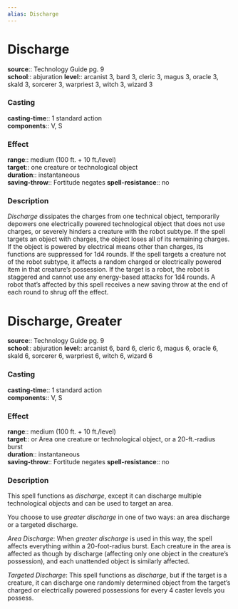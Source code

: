 ```yaml
---
alias: Discharge
---
```


# Discharge 

**source**:: Technology Guide pg. 9  
**school**:: abjuration
**level**:: arcanist 3, bard 3, cleric 3, magus 3, oracle 3, skald 3, sorcerer 3, warpriest 3, witch 3, wizard 3

### Casting 

**casting-time**:: 1 standard action  
**components**:: V, S

### Effect 

**range**:: medium (100 ft. + 10 ft./level)  
**target**:: one creature or technological object  
**duration**:: instantaneous  
**saving-throw**:: Fortitude negates
**spell-resistance**:: no

### Description 

*Discharge* dissipates the charges from one technical object, temporarily depowers one electrically powered technological object that does not use charges, or severely hinders a creature with the robot subtype. If the spell targets an object with charges, the object loses all of its remaining charges. If the object is powered by electrical means other than charges, its functions are suppressed for 1d4 rounds. If the spell targets a creature not of the robot subtype, it affects a random charged or electrically powered item in that creature’s possession. If the target is a robot, the robot is staggered and cannot use any energy-based attacks for 1d4 rounds. A robot that’s affected by this spell receives a new saving throw at the end of each round to shrug off the effect.

# Discharge, Greater 

**source**:: Technology Guide pg. 9  
**school**:: abjuration
**level**:: arcanist 6, bard 6, cleric 6, magus 6, oracle 6, skald 6, sorcerer 6, warpriest 6, witch 6, wizard 6

### Casting 

**casting-time**:: 1 standard action  
**components**:: V, S

### Effect 

**range**:: medium (100 ft. + 10 ft./level)  
**target**:: or Area one creature or technological object, or a 20-ft.-radius burst  
**duration**:: instantaneous  
**saving-throw**:: Fortitude negates
**spell-resistance**:: no

### Description 

This spell functions as *discharge*, except it can discharge multiple technological objects and can be used to target an area.  
  
You choose to use *greater discharge* in one of two ways: an area discharge or a targeted discharge.  
  
*Area Discharge*: When *greater discharge* is used in this way, the spell affects everything within a 20-foot-radius burst. Each creature in the area is affected as though by discharge (affecting only one object in the creature’s possession), and each unattended object is similarly affected.  
  
*Targeted Discharge*: This spell functions as *discharge*, but if the target is a creature, it can discharge one randomly determined object from the target’s charged or electrically powered possessions for every 4 caster levels you possess.
